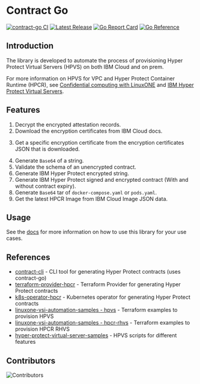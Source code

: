 # Contract Go

[![contract-go CI](https://github.com/ibm-hyper-protect/contract-go/actions/workflows/build.yml/badge.svg)](https://github.com/ibm-hyper-protect/contract-go/actions/workflows/build.yml)
[![Latest Release](https://img.shields.io/github/v/release/ibm-hyper-protect/contract-go?include_prereleases)](https://github.com/ibm-hyper-protect/contract-go/releases/latest)
[![Go Report Card](https://goreportcard.com/badge/github.com/ibm-hyper-protect/contract-go)](https://goreportcard.com/report/ibm-hyper-protect/contract-go)
[![Go Reference](https://pkg.go.dev/badge/github.com/ibm-hyper-protect/contract-go.svg)](https://pkg.go.dev/github.com/ibm-hyper-protect/contract-go)


## Introduction

The library is developed to automate the process of provisioning Hyper Protect Virtual Servers (HPVS) on both IBM Cloud and on prem.

For more information on HPVS for VPC and Hyper Protect Container Runtime (HPCR), see [Confidential computing with LinuxONE](https://cloud.ibm.com/docs/vpc?topic=vpc-about-se) and [IBM Hyper Protect Virtual Servers](https://www.ibm.com/docs/en/hpvs/2.2.x).


## Features

1. Decrypt the encrypted attestation records.
2. Download the encryption certificates from IBM Cloud docs.
<!-- Should we link to the Cloud docs - specific topic? -->
3. Get a specific encryption certificate from the encryption certificates JSON that is downloaded.
<!-- encryption certificates JSON - is this the name o the JSON file? Should we write it as is in the name of the file? -->
4. Generate `Base64` of a string.
5. Validate the schema of an unencrypted contract.
6. Generate IBM Hyper Protect encrypted string.
7. Generate IBM Hyper Protect signed and encrypted contract (With and without contract expiry).
8. Generate `Base64` tar of `docker-compose.yaml` or `pods.yaml`.
9. Get the latest HPCR Image from IBM Cloud Image JSON data.
<!-- IBM Cloud Image JSON - should we mention the exact file name here? -->

## Usage

See the [docs](docs/README.md) for more information on how to use this library for your use cases.


## References

- [contract-cli](https://github.com/ibm-hyper-protect/contract-cli) - CLI tool for generating Hyper Protect contracts (uses contract-go)
- [terraform-provider-hpcr](https://github.com/ibm-hyper-protect/terraform-provider-hpcr) - Terraform Provider for generating Hyper Protect contracts
- [k8s-operator-hpcr](https://github.com/ibm-hyper-protect/k8s-operator-hpcr) - Kubernetes operator for generating Hyper Protect contracts
- [linuxone-vsi-automation-samples - hpvs](https://github.com/ibm-hyper-protect/linuxone-vsi-automation-samples/tree/master/terraform-hpvs) - Terraform examples to provision HPVS
- [linuxone-vsi-automation-samples - hpcr-rhvs](https://github.com/ibm-hyper-protect/linuxone-vsi-automation-samples/tree/master/terraform-hpcr-rhvs) - Terraform examples to provision HPCR RHVS
- [hyper-protect-virtual-server-samples](https://github.com/ibm-hyper-protect/hyper-protect-virtual-server-samples) - HPVS scripts for different features


## Contributors

![Contributors](https://contrib.rocks/image?repo=ibm-hyper-protect/contract-go)
